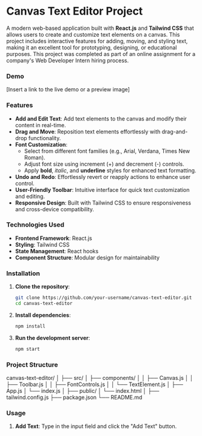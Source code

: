 # Canvas Text Editor Project

A modern web-based application built with **React.js** and **Tailwind CSS** that allows users to create and customize text elements on a canvas. This project includes interactive features for adding, moving, and styling text, making it an excellent tool for prototyping, designing, or educational purposes. This project was completed as part of an online assignment for a company's Web Developer Intern hiring process.

### Demo

[Insert a link to the live demo or a preview image]

### Features

- **Add and Edit Text**: Add text elements to the canvas and modify their content in real-time.
- **Drag and Move**: Reposition text elements effortlessly with drag-and-drop functionality.
- **Font Customization**:
  - Select from different font families (e.g., Arial, Verdana, Times New Roman).
  - Adjust font size using increment (+) and decrement (-) controls.
  - Apply **bold**, *italic*, and **underline** styles for enhanced text formatting.
- **Undo and Redo**: Effortlessly revert or reapply actions to enhance user control.
- **User-Friendly Toolbar**: Intuitive interface for quick text customization and editing.
- **Responsive Design**: Built with Tailwind CSS to ensure responsiveness and cross-device compatibility.

### Technologies Used

- **Frontend Framework**: React.js
- **Styling**: Tailwind CSS
- **State Management**: React hooks
- **Component Structure**: Modular design for maintainability

### Installation

1. **Clone the repository**:
   ```bash
   git clone https://github.com/your-username/canvas-text-editor.git
   cd canvas-text-editor

2. **Install dependencies**:
    ```bash
    npm install

3. **Run the development server**:
    ```bash
    npm start

### Project Structure
canvas-text-editor/
│
├── src/
│   ├── components/
│   │   ├── Canvas.js
│   │   ├── Toolbar.js
│   │   ├── FontControls.js
│   │   └── TextElement.js
│   ├── App.js
│   └── index.js
│
├── public/
│   └── index.html
│
├── tailwind.config.js
├── package.json
└── README.md

### Usage
1. **Add Text**: Type in the input field and click the "Add Text" button.
